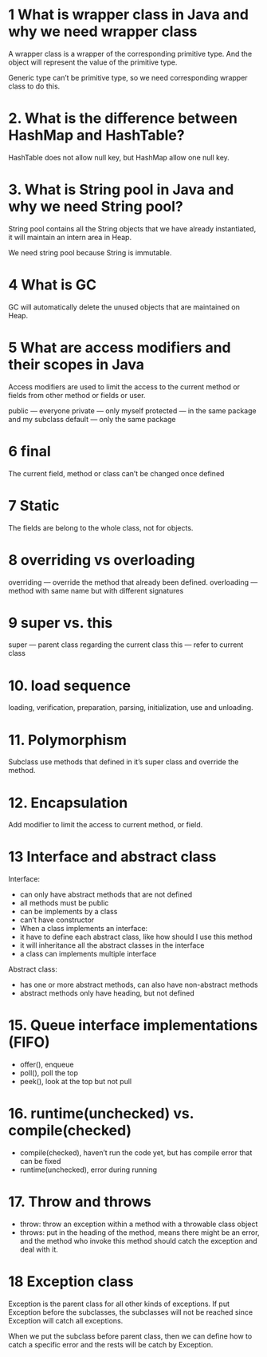 # 1 What is wrapper class in Java and why we need wrapper class

A wrapper class is a wrapper of the corresponding primitive type. And the object will represent the value of the primitive type.

Generic type can’t be primitive type, so we need corresponding wrapper class to do this. 

# 2. What is the difference between HashMap and HashTable?

HashTable does not allow null key, but HashMap allow one null key.

# 3. What is String pool in Java and why we need String pool?

String pool contains all the String objects that we have already instantiated, it will maintain an intern area in Heap.

We need string pool because String is immutable. 

# 4 What is GC

GC will automatically delete the unused objects that are maintained on Heap.

# 5 What are access modifiers and their scopes in Java 
Access modifiers are used to limit the access to the current method or fields from other method or fields or user.

public — everyone
private — only myself
protected — in the same package and my subclass
default — only the same package

# 6 final
The current field, method or class can’t be changed once defined

# 7 Static
The fields are belong to the whole class, not for objects. 

# 8 overriding vs overloading
overriding — override the method that already been defined.
overloading — method with same name but with different signatures

# 9 super vs. this
super — parent class regarding the current class
this — refer to current class

# 10. load sequence
loading, verification, preparation, parsing, initialization, use and unloading.

# 11. Polymorphism
Subclass use methods that defined in it’s super class and override the method. 

# 12. Encapsulation
Add modifier to limit the access to current method, or field.

# 13 Interface and abstract class

Interface:
- can only have abstract methods that are not defined
- all methods must be public
- can be implements by a class
- can’t have constructor
- When a class implements an interface:
- it have to define each abstract class, like how should I use this method
- it will inheritance all the abstract classes in the interface
- a class can implements multiple interface


Abstract class:
- has one or more abstract methods, can also have non-abstract methods
- abstract methods only have heading, but not defined


# 15. Queue interface implementations  (FIFO)
- offer(), enqueue
- poll(), poll the top
- peek(), look at the top but not pull

# 16. runtime(unchecked) vs. compile(checked)
- compile(checked), haven’t run the code yet, but has compile error that can be fixed
- runtime(unchecked), error during running

# 17. Throw and throws
- throw: throw an exception within a method with a throwable class object
- throws: put in the heading of the method, means there might be an error, and the method who invoke this method should catch the exception and deal with it.

# 18 Exception class
Exception is the parent class for all other kinds of exceptions. If put Exception before the subclasses, the subclasses will not be reached since Exception will catch all exceptions. 

When we put the subclass before parent class, then we can define how to catch a specific error and the rests will be catch by Exception.
